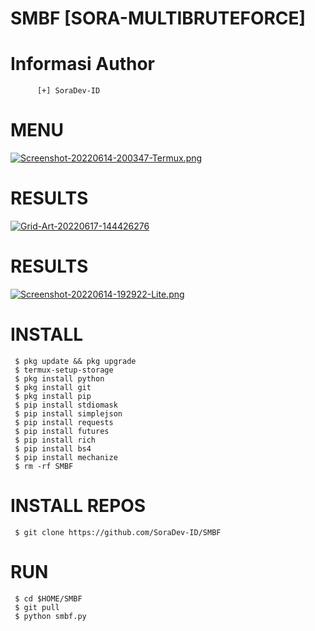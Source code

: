 # SMBF [SORA-MULTIBRUTEFORCE]

# Informasi Author
          [+] SoraDev-ID
          
          


# MENU 
[![Screenshot-20220614-200347-Termux.png](https://i.postimg.cc/XYb7LbPP/Screenshot-20220614-200347-Termux.png)](https://postimg.cc/JGpL79M3)


# RESULTS
<a href="https://ibb.co/51cRBC6"><img src="https://i.ibb.co/7Sy12BX/Grid-Art-20220617-144426276.png" alt="Grid-Art-20220617-144426276" border="0"></a>

# RESULTS

[![Screenshot-20220614-192922-Lite.png](https://i.postimg.cc/g2QsQgv1/Screenshot-20220614-192922-Lite.png)](https://postimg.cc/68VCGLbh)

# INSTALL


     $ pkg update && pkg upgrade
     $ termux-setup-storage
     $ pkg install python 
     $ pkg install git
     $ pkg install pip
     $ pip install stdiomask
     $ pip install simplejson
     $ pip install requests
     $ pip install futures
     $ pip install rich
     $ pip install bs4
     $ pip install mechanize
     $ rm -rf SMBF

# INSTALL REPOS

     $ git clone https://github.com/SoraDev-ID/SMBF


# RUN
    
     $ cd $HOME/SMBF
     $ git pull
     $ python smbf.py


